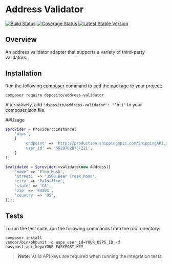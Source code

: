 # Address Validator
[![Build Status](https://travis-ci.org/dsposito/address-validator.svg?branch=master)](https://travis-ci.org/dsposito/address-validator)
[![Coverage Status](https://coveralls.io/repos/github/dsposito/address-validator/badge.svg?branch=master)](https://coveralls.io/github/dsposito/address-validator?branch=master)
[![Latest Stable Version](https://poser.pugx.org/dsposito/address-validator/v/stable.png)](https://packagist.org/packages/dsposito/address-validator)

## Overview

An address validator adapter that supports a variety of third-party validators.

## Installation
Run the following [composer](https://getcomposer.org/doc/00-intro.md#installation-linux-unix-osx) command to add the package to your project:

```
composer require dsposito/address-validator
```

Alternatively, add `"dsposito/address-validator": "^0.1"` to your composer.json file.

##Usage
```php
$provider = Provider::instance(
    'usps',
    [
        'endpoint' => 'http://production.shippingapis.com/ShippingAPI.dll',
        'user_id' => 'SK297O2B7BF221',
    ]
);

$validated = $provider->validate(new Address([
    'name' => 'Elon Musk',
    'street1' => '3500 Deer Creek Road',
    'city' => 'Palo Alto',
    'state' => 'CA',
    'zip' => '94304',
    'country' => 'US',
]));
```

## Tests
To run the test suite, run the following commands from the root directory:

```
composer install
vendor/bin/phpunit -d usps_user_id=YOUR_USPS_ID -d easypost_api_key=YOUR_EASYPOST_KEY
```

> **Note:** Valid API keys are required when running the integration tests.
